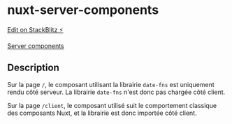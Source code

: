 # nuxt-server-components

[Edit on StackBlitz ⚡️](https://stackblitz.com/edit/nuxt-starter-xqpqje)

[Server components](https://nuxt.com/docs/guide/directory-structure/components#server-components)

## Description

Sur la page `/`, le composant utilisant la librairie `date-fns` est uniquement rendu côté serveur. La librairie `date-fns` n'est donc pas chargée côté client.

Sur la page `/client`, le composant utilisé suit le comportement classique des composants Nuxt, et la librairie est donc importée côté client.
